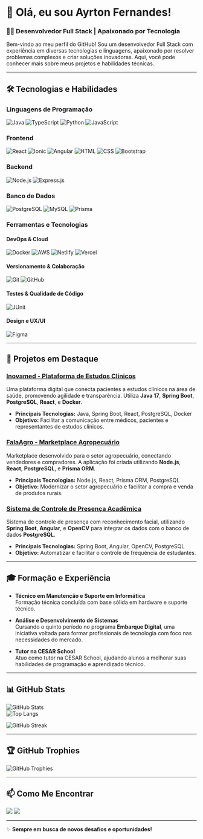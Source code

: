 # 👋 Olá, eu sou Ayrton Fernandes!

### 👨‍💻 Desenvolvedor Full Stack | Apaixonado por Tecnologia

Bem-vindo ao meu perfil do GitHub! Sou um desenvolvedor Full Stack com experiência em diversas tecnologias e linguagens, apaixonado por resolver problemas complexos e criar soluções inovadoras. Aqui, você pode conhecer mais sobre meus projetos e habilidades técnicas.

---

## 🛠️ Tecnologias e Habilidades

### **Linguagens de Programação**  
![Java](https://img.shields.io/badge/Java-007396?style=for-the-badge&logo=java&logoColor=white) ![TypeScript](https://img.shields.io/badge/TypeScript-007ACC?style=for-the-badge&logo=typescript&logoColor=white) ![Python](https://img.shields.io/badge/Python-3776AB?style=for-the-badge&logo=python&logoColor=white) ![JavaScript](https://img.shields.io/badge/JavaScript-F7DF1E?style=for-the-badge&logo=javascript&logoColor=black)  

### **Frontend**  
![React](https://img.shields.io/badge/React-20232A?style=for-the-badge&logo=react&logoColor=61DAFB) ![Ionic](https://img.shields.io/badge/Ionic-3880FF?style=for-the-badge&logo=ionic&logoColor=white) ![Angular](https://img.shields.io/badge/Angular-DD0031?style=for-the-badge&logo=angular&logoColor=white) ![HTML](https://img.shields.io/badge/HTML-E34F26?style=for-the-badge&logo=html5&logoColor=white) ![CSS](https://img.shields.io/badge/CSS-1572B6?style=for-the-badge&logo=css3&logoColor=white) ![Bootstrap](https://img.shields.io/badge/Bootstrap-563D7C?style=for-the-badge&logo=bootstrap&logoColor=white)

### **Backend**  
![Node.js](https://img.shields.io/badge/Node.js-393?logo=nodedotjs&logoColor=white&style=for-the-badge) ![Express.js](https://img.shields.io/badge/express.js-%23404d59.svg?style=for-the-badge&logo=express&logoColor=%2361DAFB)

### **Banco de Dados**  
![PostgreSQL](https://img.shields.io/badge/PostgreSQL-000?style=for-the-badge&logo=postgresql) ![MySQL](https://img.shields.io/badge/MySQL-4479A1?logo=mysql&logoColor=white&style=for-the-badge) ![Prisma](https://img.shields.io/badge/Prisma-3982CE?style=for-the-badge&logo=Prisma&logoColor=white)

### **Ferramentas e Tecnologias**

#### **DevOps & Cloud**  
![Docker](https://img.shields.io/badge/Docker-2496ED?logo=docker&logoColor=white&style=for-the-badge) ![AWS](https://img.shields.io/badge/AWS-FF9900?logo=amazonaws&logoColor=white&style=for-the-badge) ![Netlify](https://img.shields.io/badge/Netlify-%23000000.svg?style=for-the-badge&logo=netlify&logoColor=#00C7B7) ![Vercel](https://img.shields.io/badge/Vercel-%23000000.svg?style=for-the-badge&logo=vercel&logoColor=white)

#### **Versionamento & Colaboração**  
![Git](https://img.shields.io/badge/Git-F05032?style=for-the-badge&logo=git&logoColor=white) ![GitHub](https://img.shields.io/badge/GitHub-181717?style=for-the-badge&logo=github&logoColor=white)

#### **Testes & Qualidade de Código**  
![JUnit](https://img.shields.io/badge/JUnit-25A162?style=for-the-badge&logo=junit&logoColor=white)

#### **Design e UX/UI**  
![Figma](https://img.shields.io/badge/Figma-F24E1E?style=for-the-badge&logo=figma&logoColor=white)

---

## 🚀 Projetos em Destaque

### [Inovamed - Plataforma de Estudos Clínicos](https://github.com/AyrtonF/inovamed-/tree/main)
Uma plataforma digital que conecta pacientes a estudos clínicos na área de saúde, promovendo agilidade e transparência. Utiliza **Java 17**, **Spring Boot**, **PostgreSQL**, **React**, e **Docker**.

- **Principais Tecnologias:** Java, Spring Boot, React, PostgreSQL, Docker
- **Objetivo:** Facilitar a comunicação entre médicos, pacientes e representantes de estudos clínicos.

### [FalaAgro - Marketplace Agropecuário](https://github.com/AyrtonF/Projeto-FalaAgro)
Marketplace desenvolvido para o setor agropecuário, conectando vendedores e compradores. A aplicação foi criada utilizando **Node.js**, **React**, **PostgreSQL**, e **Prisma ORM**.

- **Principais Tecnologias:** Node.js, React, Prisma ORM, PostgreSQL
- **Objetivo:** Modernizar o setor agropecuário e facilitar a compra e venda de produtos rurais.

### [Sistema de Controle de Presença Acadêmica](https://github.com/AyrtonF/attendance-system)
Sistema de controle de presença com reconhecimento facial, utilizando **Spring Boot**, **Angular**, e **OpenCV** para integrar os dados com o banco de dados **PostgreSQL**.

- **Principais Tecnologias:** Spring Boot, Angular, OpenCV, PostgreSQL
- **Objetivo:** Automatizar e facilitar o controle de frequência de estudantes.

---

## 🎓 Formação e Experiência

- **Técnico em Manutenção e Suporte em Informática**  
  Formação técnica concluída com base sólida em hardware e suporte técnico.

- **Análise e Desenvolvimento de Sistemas**  
  Cursando o quinto período no programa **Embarque Digital**, uma iniciativa voltada para formar profissionais de tecnologia com foco nas necessidades do mercado.

- **Tutor na CESAR School**  
  Atuo como tutor na CESAR School, ajudando alunos a melhorar suas habilidades de programação e aprendizado técnico.

---

## 📊 GitHub Stats

![GitHub Stats](https://github-readme-stats.vercel.app/api?username=AyrtonF&theme=midnight-purple&hide_border=true&count_private=true)  
![Top Langs](https://github-readme-stats.vercel.app/api/top-langs/?username=AyrtonF&theme=midnight-purple&hide_border=true&count_private=true&layout=compact)  

![GitHub Streak](https://github-readme-streak-stats.herokuapp.com/?user=AyrtonF&theme=midnight-purple&hide_border=true)

---

## 🏆 GitHub Trophies

![GitHub Trophies](https://github-profile-trophy.vercel.app/?username=AyrtonF&theme=dark_dimmed&no-frame=true&no-bg=true)

---

## 📫 Como Me Encontrar

<div>
  <a href="mailto:ayrtonleonardo14@gmail.com"><img src="https://img.shields.io/badge/-Gmail-%23333?style=for-the-badge&logo=gmail&logoColor=white" target="_blank"></a>
  <a href="https://www.linkedin.com/in/ayrton-leonardo-956a4026b/" target="_blank"><img src="https://img.shields.io/badge/-LinkedIn-%230077B5?style=for-the-badge&logo=linkedin&logoColor=white" target="_blank"></a>
</div>

---

✨ **Sempre em busca de novos desafios e oportunidades!**
